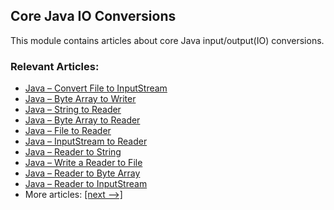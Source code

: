 ## Core Java IO Conversions

This module contains articles about core Java input/output(IO) conversions. 

### Relevant Articles:
- [Java – Convert File to InputStream](https://www.tom.com/convert-file-to-input-stream)
- [Java – Byte Array to Writer](https://www.tom.com/java-convert-byte-array-to-writer)
- [Java – String to Reader](https://www.tom.com/java-convert-string-to-reader)
- [Java – Byte Array to Reader](https://www.tom.com/java-convert-byte-array-to-reader)
- [Java – File to Reader](https://www.tom.com/java-convert-file-to-reader)
- [Java – InputStream to Reader](https://www.tom.com/java-convert-inputstream-to-reader)
- [Java – Reader to String](https://www.tom.com/java-convert-reader-to-string)
- [Java – Write a Reader to File](https://www.tom.com/java-write-reader-to-file)
- [Java – Reader to Byte Array](https://www.tom.com/java-convert-reader-to-byte-array)
- [Java – Reader to InputStream](https://www.tom.com/java-convert-reader-to-inputstream)
- More articles: [[next -->]](/core-java-modules/core-java-io-conversions-2)
